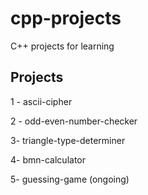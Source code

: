 # cpp-projects

C++ projects for learning 

## Projects

1 - ascii-cipher

2 - odd-even-number-checker

3- triangle-type-determiner

4- bmn-calculator

5- guessing-game (ongoing)